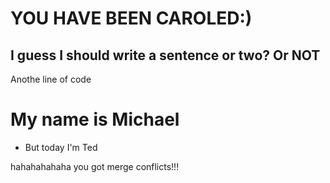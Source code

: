 
# YOU HAVE BEEN CAROLED:)

## I guess I should write a sentence or two? Or NOT

Anothe line of code 


# My name is Michael

- But today I'm Ted

hahahahahaha you got merge conflicts!!!